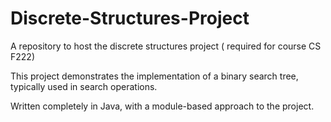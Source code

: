# Discrete-Structures-Project
A repository to host the discrete structures project ( required for course CS F222)

This project demonstrates the implementation of a binary search tree, typically used in search operations.

Written completely in Java, with a module-based approach to the project. 

